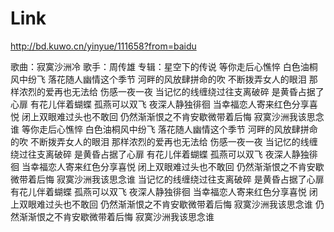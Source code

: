 
# Link
http://bd.kuwo.cn/yinyue/111658?from=baidu

歌曲：寂寞沙洲冷
歌手：周传雄 专辑：星空下的传说
等你走后心憔悴
白色油桐风中纷飞
落花随人幽情这个季节
河畔的风放肆拼命的吹
不断拨弄女人的眼泪
那样浓烈的爱再也无法给
伤感一夜一夜
当记忆的线缠绕过往支离破碎
是黄昏占据了心扉
有花儿伴着蝴蝶
孤燕可以双飞
夜深人静独徘徊
当幸福恋人寄来红色分享喜悦
闭上双眼难过头也不敢回
仍然渐渐恨之不肯安歇微带着后悔
寂寞沙洲我该思念谁
等你走后心憔悴
白色油桐风中纷飞
落花随人幽情这个季节
河畔的风放肆拼命的吹
不断拨弄女人的眼泪
那样浓烈的爱再也无法给
伤感一夜一夜
当记忆的线缠绕过往支离破碎
是黄昏占据了心扉
有花儿伴着蝴蝶
孤燕可以双飞
夜深人静独徘徊
当幸福恋人寄来红色分享喜悦
闭上双眼难过头也不敢回
仍然渐渐恨之不肯安歇微带着后悔
寂寞沙洲我该思念谁
当记忆的线缠绕过往支离破碎
是黄昏占据了心扉
有花儿伴着蝴蝶
孤燕可以双飞
夜深人静独徘徊
当幸福恋人寄来红色分享喜悦
闭上双眼难过头也不敢回
仍然渐渐恨之不肯安歇微带着后悔
寂寞沙洲我该思念谁
仍然渐渐恨之不肯安歇微带着后悔
寂寞沙洲我该思念谁
